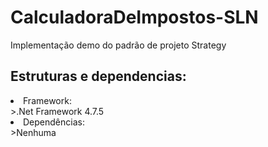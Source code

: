 # CalculadoraDeImpostos-SLN
Implementação demo do padrão de projeto Strategy
<h2>Estruturas e dependencias:</h2>
<li>Framework:</li>
<a>>.Net Framework 4.7.5</a>
<li>Dependências:</li>
<a>>Nenhuma</a>
